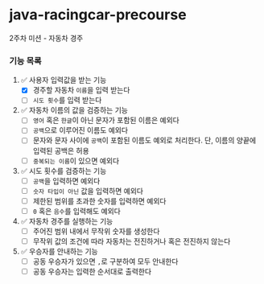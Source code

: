 # java-racingcar-precourse
2주차 미션 - 자동차 경주

### 기능 목록
1. ✅ 사용자 입력값을 받는 기능
   - [x] 경주할 자동차 `이름`을 입력 받는다
   - [ ] `시도 횟수`를 입력 받는다

2. ✅ 자동차 이름의 값을 검증하는 기능
   - [ ] `영어` 혹은 `한글`이 아닌 문자가 포함된 이름은 예외다
   - [ ] `공백`으로 이루어진 이름도 예외다
   - [ ] 문자와 문자 사이에 `공백`이 포함된 이름도 예외로 처리한다. 단, 이름의 양끝에 입력된 공백은 허용
   - [ ] `중복되는 이름`이 있으면 예외다

3. ✅ 시도 횟수를 검증하는 기능
   - [ ] `공백`을 입력하면 예외다
   - [ ] `숫자 타입이 아닌` 값을 입력하면 예외다
   - [ ] 제한된 범위를 초과한 숫자를 입력하면 예외다
   - [ ] `0` 혹은 `음수`를 입력해도 예외다

4. ✅ 자동차 경주를 실행하는 기능
   - [ ] 주어진 범위 내에서 무작위 숫자를 생성한다
   - [ ] 무작위 값의 조건에 따라 자동차는 전진하거나 혹은 전진하지 않는다

5. ✅ 우승자를 안내하는 기능
   - [ ] 공동 우승자가 있으면 `,`로 구분하여 모두 안내한다
   - [ ] 공동 우승자는 입력한 순서대로 출력한다
